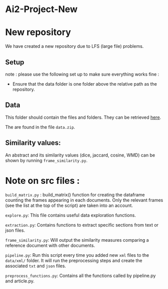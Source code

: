 # Ai2-Project-New
New repository
=================
We have created a new repository due to LFS (large file) problems.

## Setup

note : please use the following set up to make sure everything works fine :
- Ensure that the data folder is one folder above the relative path as the repository.

## Data

This folder should contain the files and folders. They can be retrieved [here](https://drive.google.com/drive/folders/1c2yp5YUgS-OlUb5p7xIDLPlMMOVLsbIX).

The are found in the file `data.zip`. 

## Similarity values:
An abstract and its similarity values (dice, jaccard, cosine, WMD) can be shown by running `frame_similarity.py`.

# Note on src files :

`build_matrix.py` :
build_matrix() function for creating the dataframe counting the frames appearing in each documents. Only the relevant frames (see the list at the top of the script) are taken into an account.

`explore.py`:
This file contains useful data exploration functions.

`extraction.py`:
Contains functions to extract specific sections from text or json files.

`frame_similarity.py`:
Will output the similarity measures comparing a reference document with other documents.

`pipeline.py`:
Run this script every time you added new `xml` files to the `data/xml/` folder. It will run the preprocessing steps and create the associated `txt` and `json` files.

`preprocess_functions.py`:
Contains all the functions called by pipeline.py and article.py.
